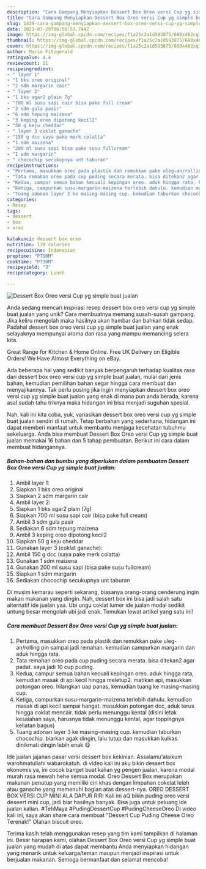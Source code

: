 ```yaml
---
description: "Cara Gampang Menyiapkan Dessert Box Oreo versi Cup yg simple buat jualan, Lezat"
title: "Cara Gampang Menyiapkan Dessert Box Oreo versi Cup yg simple buat jualan, Lezat"
slug: 1429-cara-gampang-menyiapkan-dessert-box-oreo-versi-cup-yg-simple-buat-jualan-lezat
date: 2021-07-29T06:58:53.744Z
image: https://img-global.cpcdn.com/recipes/f1a25c2a1d593875/680x482cq70/dessert-box-oreo-versi-cup-yg-simple-buat-jualan-foto-resep-utama.jpg
thumbnail: https://img-global.cpcdn.com/recipes/f1a25c2a1d593875/680x482cq70/dessert-box-oreo-versi-cup-yg-simple-buat-jualan-foto-resep-utama.jpg
cover: https://img-global.cpcdn.com/recipes/f1a25c2a1d593875/680x482cq70/dessert-box-oreo-versi-cup-yg-simple-buat-jualan-foto-resep-utama.jpg
author: Mario Fitzgerald
ratingvalue: 4.4
reviewcount: 11
recipeingredient:
- " layer 1"
- "1 bks oreo original"
- "2 sdm margarin cair"
- " layer 2"
- "1 bks agar2 plain 7g"
- "700 ml susu sapi cair bisa pake full cream"
- "3 sdm gula pasir"
- "6 sdm tepung maizena"
- "3 keping oreo dipotong kecil2"
- "50 g keju cheddar"
- " layer 3 coklat ganache"
- "150 g dcc saya pake merk colatta"
- "1 sdm maizena"
- "200 ml susu sapi bisa pake susu fullcream"
- "1 sdm margarin"
- " chocochip secukupnya unt taburan"
recipeinstructions:
- "Pertama, masukkan oreo pada plastik dan remukkan pake uleg-an/rolling pin sampai jadi remahan. kemudian campurkan margarin dan aduk hingga rata."
- "Tata remahan oreo pada cup puding secara merata. bisa ditekan2 agar padat. saya jadi 10 cup puding."
- "Kedua, campur semua bahan kecuali kepingan oreo. aduk hingga rata, kemudian masak di api kecil hingga meletup2. matikan api, masukkan potongan oreo. hilangkan uap panas, kemudian tuang ke masing-masing cup."
- "Ketiga, campurkan susu-margarin-maizena terlebih dahulu. kemudian masak di api kecil sampai hangat. masukkan potongan dcc, aduk terus hingga coklat mencair. tidak perlu menunggu kental (disini letak kesalahan saya, harusnya tidak menunggu kental, agar toppingnya keliatan bagus)"
- "Tuang adonan layer 3 ke masing-masing cup. kemudian taburkan chocochip. biarkan agak dingin, lalu tutup dan masukkan kulkas. dinikmati dingin lebih enak 😋"
categories:
- Resep
tags:
- dessert
- box
- oreo

katakunci: dessert box oreo 
nutrition: 139 calories
recipecuisine: Indonesian
preptime: "PT10M"
cooktime: "PT30M"
recipeyield: "3"
recipecategory: Lunch

---
```



![Dessert Box Oreo versi Cup yg simple buat jualan](https://img-global.cpcdn.com/recipes/f1a25c2a1d593875/680x482cq70/dessert-box-oreo-versi-cup-yg-simple-buat-jualan-foto-resep-utama.jpg)

Anda sedang mencari inspirasi resep dessert box oreo versi cup yg simple buat jualan yang unik? Cara membuatnya memang susah-susah gampang. Jika keliru mengolah maka hasilnya akan hambar dan bahkan tidak sedap. Padahal dessert box oreo versi cup yg simple buat jualan yang enak selayaknya mempunyai aroma dan rasa yang mampu memancing selera kita.

Great Range for Kitchen &amp; Home Online. Free UK Delivery on Eligible Orders! We Have Almost Everything on eBay.

Ada beberapa hal yang sedikit banyak berpengaruh terhadap kualitas rasa dari dessert box oreo versi cup yg simple buat jualan, mulai dari jenis bahan, kemudian pemilihan bahan segar hingga cara membuat dan menyajikannya. Tak perlu pusing jika ingin menyiapkan dessert box oreo versi cup yg simple buat jualan yang enak di mana pun anda berada, karena asal sudah tahu triknya maka hidangan ini bisa menjadi suguhan spesial.


Nah, kali ini kita coba, yuk, variasikan dessert box oreo versi cup yg simple buat jualan sendiri di rumah. Tetap berbahan yang sederhana, hidangan ini dapat memberi manfaat untuk membantu menjaga kesehatan tubuhmu sekeluarga. Anda bisa membuat Dessert Box Oreo versi Cup yg simple buat jualan memakai 16 bahan dan 5 tahap pembuatan. Berikut ini cara dalam membuat hidangannya.

<!--inarticleads1-->

##### Bahan-bahan dan bumbu yang diperlukan dalam pembuatan Dessert Box Oreo versi Cup yg simple buat jualan:

1. Ambil  layer 1:
1. Siapkan 1 bks oreo original
1. Siapkan 2 sdm margarin cair
1. Ambil  layer 2:
1. Siapkan 1 bks agar2 plain (7g)
1. Siapkan 700 ml susu sapi cair (bisa pake full cream)
1. Ambil 3 sdm gula pasir
1. Sediakan 6 sdm tepung maizena
1. Ambil 3 keping oreo dipotong kecil2
1. Siapkan 50 g keju cheddar
1. Gunakan  layer 3 (coklat ganache):
1. Ambil 150 g dcc (saya pake merk colatta)
1. Gunakan 1 sdm maizena
1. Gunakan 200 ml susu sapi (bisa pake susu fullcream)
1. Siapkan 1 sdm margarin
1. Sediakan  chocochip secukupnya unt taburan


Di musim kemarau seperti sekarang, biasanya orang-orang cenderung ingin makan makanan yang dingin. Nah, dessert box ini bisa jadi salah satu alternatif ide jualan yaa. Ubi ungu coklat lumer ide jualan modal sedikit untung besar mengolah ubi jadi enak. Temukan lewat artikel yang satu ini! 

<!--inarticleads2-->

##### Cara membuat Dessert Box Oreo versi Cup yg simple buat jualan:

1. Pertama, masukkan oreo pada plastik dan remukkan pake uleg-an/rolling pin sampai jadi remahan. kemudian campurkan margarin dan aduk hingga rata.
1. Tata remahan oreo pada cup puding secara merata. bisa ditekan2 agar padat. saya jadi 10 cup puding.
1. Kedua, campur semua bahan kecuali kepingan oreo. aduk hingga rata, kemudian masak di api kecil hingga meletup2. matikan api, masukkan potongan oreo. hilangkan uap panas, kemudian tuang ke masing-masing cup.
1. Ketiga, campurkan susu-margarin-maizena terlebih dahulu. kemudian masak di api kecil sampai hangat. masukkan potongan dcc, aduk terus hingga coklat mencair. tidak perlu menunggu kental (disini letak kesalahan saya, harusnya tidak menunggu kental, agar toppingnya keliatan bagus)
1. Tuang adonan layer 3 ke masing-masing cup. kemudian taburkan chocochip. biarkan agak dingin, lalu tutup dan masukkan kulkas. dinikmati dingin lebih enak 😋


Ide jualan jajanan pasar versi dessert box kekinian. Assalamu&#39;alaikum warohmatullahi wabarokatuh. di video kali ini aku bikin dessert box ekonomis ya, ini cocok banget buat kalian yg pengen jualan, karena modal murah rasa mewah hehe semua modal. Oreo Dessert Box merupakan makanan penutup yang memiliki ciri khas dengan limpahan cokelat leleh atau ganache yang memenuhi bagian atas dessert-nya. OREO DESSERT BOX VERSI CUP MINI ALA DAPUR RIRI Kali ini aQ bikin puding oreo versi deseert mini cup, jadi biar hasilnya banyak. Bisa juga untuk peluang ide jualan kalian. #TehMaya #PudingDessertCup #PudingCheeseOreo Di video kali ini, saya akan share cara membuat &#34;Dessert Cup Puding Cheese Oreo Terenak!&#34; Olahan biscuit oreo. 

Terima kasih telah menggunakan resep yang tim kami tampilkan di halaman ini. Besar harapan kami, olahan Dessert Box Oreo versi Cup yg simple buat jualan yang mudah di atas dapat membantu Anda menyiapkan hidangan yang menarik untuk keluarga/teman maupun menjadi inspirasi untuk berjualan makanan. Semoga bermanfaat dan selamat mencoba!
